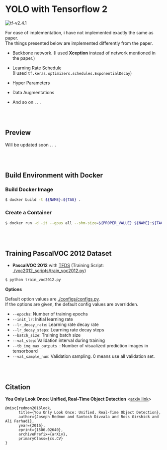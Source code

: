 # YOLO with Tensorflow 2

![tf-v2.4.1](https://img.shields.io/badge/TensorFlow-v2.4.1-orange)

For ease of implementation, i have not implemented exactly the same as paper.  
The things presented below are implemented differently from the paper.

- Backbone network. (I used **Xception** instead of network mentioned in the paper.)

- Learning Rate Schedule  
(I used `tf.keras.optimizers.schedules.ExponentialDecay`)

- Hyper Parameters

- Data Augmentations

- And so on . . .

<br><br>

## Preview

Will be updated soon . . .

<br><br>

## Build Environment with Docker

### Build Docker Image

```bash
$ docker build -t ${NAME}:${TAG} .
```

### Create a Container

```bash
$ docker run -d -it --gpus all --shm-size=${PROPER_VALUE} ${NAME}:${TAG} /bin/bash
```

<br><br>

## Training PascalVOC 2012 Dataset

- **PascalVOC 2012** with [TFDS](https://www.tensorflow.org/datasets/overview) (Training Script: [./voc2012_scripts/train_voc2012.py](./train_scripts/train_voc2012.py))

```bash
$ python train_voc2012.py
```

**Options**  

Default option values are [./configs/configs.py](./configs/configs.py).  
If the options are given, the default config values are overridden.  

- `--epochs`: Number of training epochs
- `--init_lr`: Initial learning rate
- `--lr_decay_rate`: Learning rate decay rate
- `--lr_decay_steps`: Learning rate decay steps
- `--batch_size`: Training batch size
- `--val_step`: Validation interval during training
- `--tb_img_max_outputs `: Number of visualized prediction images in tensorboard
- `--val_sample_num`: Validation sampling. 0 means use all validation set.

<br><br>

## Citation

**You Only Look Once: Unified, Real-Time Object Detection** \<[arxiv link](https://arxiv.org/abs/1506.02640)\>

```
@misc{redmon2016look,
      title={You Only Look Once: Unified, Real-Time Object Detection}, 
      author={Joseph Redmon and Santosh Divvala and Ross Girshick and Ali Farhadi},
      year={2016},
      eprint={1506.02640},
      archivePrefix={arXiv},
      primaryClass={cs.CV}
}
```
